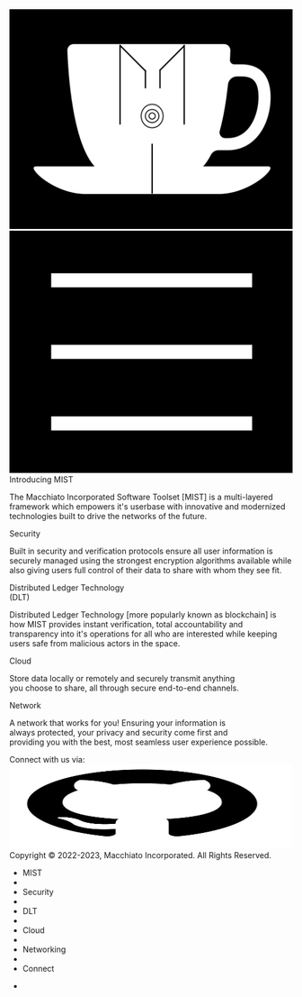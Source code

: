 <div class="header">
<img id="logo" class="cup-img" src="assets/css/Logo_&_Cup_page_1.jpg"/>
<img id="icon" class="menu-icon" src="assets/css/Menu_icon_page_1.jpg"/>
<div/>

<div id="paper">
<div id="intro" class="wp" style="top:65px;">
  <span class="wp-heading">Introducing MIST<span/>
  <p>
    The Macchiato Incorporated Software Toolset [MIST]
is a multi-layered framework which empowers it's userbase
with innovative and modernized technologies built to drive
the networks of the future.
  <p/>
<div/>

<div id="security" class="wp">
  <span class="wp-heading">Security<span/>
  <p>
    Built in security and verification protocols ensure
all user information is securely managed using the strongest
encryption algorithms available while also giving users full control
of their data to share with whom they see fit.
  <p/>
<div/>

<div id="dlt" class="wp">
  <span class="wp-heading">Distributed Ledger Technology<br/>(DLT)<span/>
  <p>
    Distributed Ledger Technology [more popularly known as blockchain]
is how MIST provides instant verification, total accountability and
transparency into it's operations for all who are interested while
keeping users safe from malicious actors in the space.
  <p/>
<div/>

<div id="cloud" class="wp">
  <span class="wp-heading">Cloud<span/>
  <p>
    Store data locally or remotely and securely transmit anything<br/>
you choose to share, all through secure end-to-end channels.
  <p/>
<div/>

<div id="network" class="wp">
  <span class="wp-heading">Network<span/>
  <p>
    A network that works for you! Ensuring your information is<br/>
always protected, your privacy and security come first and<br/>
providing you with the best, most seamless user experience possible.
  <p/>
<div/>

<div id="connect" class="wp">
  <span class="wp-heading">Connect with us via:<span/><br/>
  <a>
    <img src="assets/css/Github.JPG" alt="Github" style="height:150px;width:100%;/>
  <a/>
<div/>

<div class="footer">Copyright ©️ 2022-2023, Macchiato Incorporated. All Rights Reserved.<div/>
<div id="dropdown" class="menu" onmouseout="hideMenu(this)">
   <ul class="menu-items">
      <li class="item"><a class="itemLink" onclick="hideMenu(this)">MIST<a/><li/>
      <li class="item"><a class="itemLink" onclick="hideMenu(this)">Security<a/><li/>
      <li class="item"><a class="itemLink" onclick="hideMenu(this)">DLT<a/><li/>
      <li class="item"><a class="itemLink" onclick="hideMenu(this)">Cloud<a/><li/>
      <li class="item"><a class="itemLink" onclick="hideMenu(this)">Networking<a/><li/>
      <li class="item"><a class="itemLink" onclick="hideMenu(this)">Connect<a/><li/>
   <ul/>
<div/>
<div/>

<script>
var logo = document.getElementById("logo");
var icon = document.getElementById("icon");
var thesys = document.getElementById("paper");
var dropdown = document.getElementById("dropdown");
var links = document.getElementsByClassName("itemLink");

thesys.wheel = function() {
thesys.style.overflowY = "scroll";
}

icon.onclick = function() {
dropdown.style.display = "block";
}


function hideMenu(mi) {
dropdown.style.display = "none";
}
</script>
